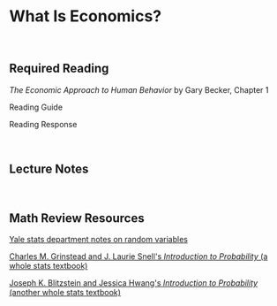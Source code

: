 # What Is Economics?  

<br>

## Required Reading  

_The Economic Approach to Human Behavior_ by Gary Becker, Chapter 1 

Reading Guide

Reading Response

<br>

## Lecture Notes



<br>

## Math Review Resources

[Yale stats department notes on random variables](http://www.stat.yale.edu/Courses/1997-98/101/ranvar.htm)  

[Charles M. Grinstead and J. Laurie Snell's _Introduction to Probability_ (a whole stats textbook)](https://math.dartmouth.edu/~prob/prob/prob.pdf)  

[Joseph K. Blitzstein and Jessica Hwang's _Introduction to Probability_ (another whole stats textbook)](http://probabilitybook.net/)

